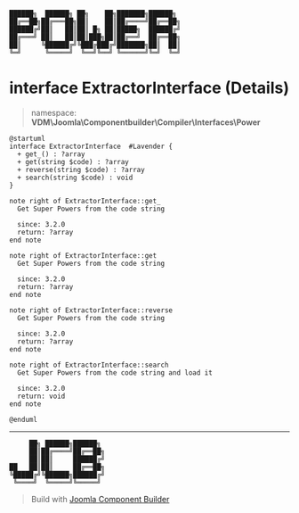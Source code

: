```
██████╗  ██████╗ ██╗    ██╗███████╗██████╗
██╔══██╗██╔═══██╗██║    ██║██╔════╝██╔══██╗
██████╔╝██║   ██║██║ █╗ ██║█████╗  ██████╔╝
██╔═══╝ ██║   ██║██║███╗██║██╔══╝  ██╔══██╗
██║     ╚██████╔╝╚███╔███╔╝███████╗██║  ██║
╚═╝      ╚═════╝  ╚══╝╚══╝ ╚══════╝╚═╝  ╚═╝
```
# interface ExtractorInterface (Details)
> namespace: **VDM\Joomla\Componentbuilder\Compiler\Interfaces\Power**
```uml
@startuml
interface ExtractorInterface  #Lavender {
  + get_() : ?array
  + get(string $code) : ?array
  + reverse(string $code) : ?array
  + search(string $code) : void
}

note right of ExtractorInterface::get_
  Get Super Powers from the code string

  since: 3.2.0
  return: ?array
end note

note right of ExtractorInterface::get
  Get Super Powers from the code string

  since: 3.2.0
  return: ?array
end note

note right of ExtractorInterface::reverse
  Get Super Powers from the code string

  since: 3.2.0
  return: ?array
end note

note right of ExtractorInterface::search
  Get Super Powers from the code string and load it

  since: 3.2.0
  return: void
end note
 
@enduml
```

---
```
     ██╗ ██████╗██████╗
     ██║██╔════╝██╔══██╗
     ██║██║     ██████╔╝
██   ██║██║     ██╔══██╗
╚█████╔╝╚██████╗██████╔╝
 ╚════╝  ╚═════╝╚═════╝
```
> Build with [Joomla Component Builder](https://git.vdm.dev/joomla/Component-Builder)

